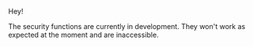 Hey!

The security functions are currently in development. They won't work as expected at the moment and are inaccessible.